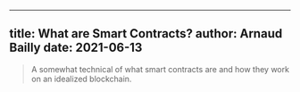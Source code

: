 ------------
title: What are Smart Contracts?
author: Arnaud Bailly
date: 2021-06-13
------------

> A somewhat technical of what smart contracts are and how they work on an idealized blockchain.
